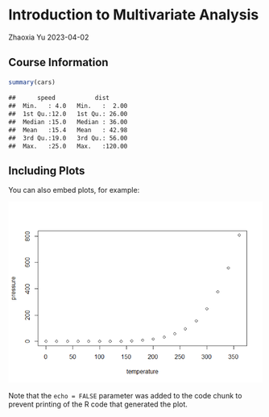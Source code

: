 Introduction to Multivariate Analysis
================
Zhaoxia Yu
2023-04-02

## Course Information

``` r
summary(cars)
```

    ##      speed           dist       
    ##  Min.   : 4.0   Min.   :  2.00  
    ##  1st Qu.:12.0   1st Qu.: 26.00  
    ##  Median :15.0   Median : 36.00  
    ##  Mean   :15.4   Mean   : 42.98  
    ##  3rd Qu.:19.0   3rd Qu.: 56.00  
    ##  Max.   :25.0   Max.   :120.00

## Including Plots

You can also embed plots, for example:

![](Introduction_files/figure-gfm/pressure-1.png)<!-- -->

Note that the `echo = FALSE` parameter was added to the code chunk to
prevent printing of the R code that generated the plot.

